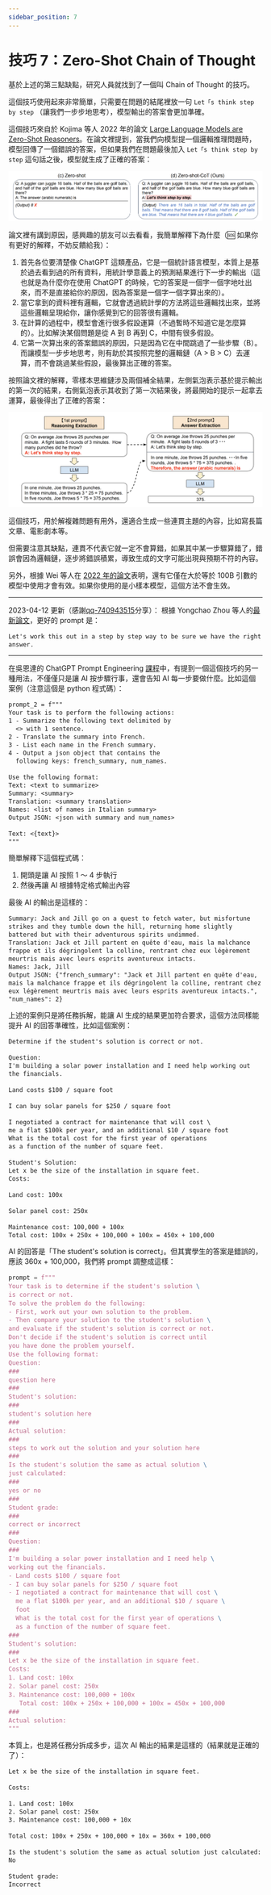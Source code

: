 ```yaml
---
sidebar_position: 7
---
```


# 技巧 7：Zero-Shot Chain of Thought

<head>
  <script defer="defer" src="https://embed.trydyno.com/embedder.js"></script>
  <link href="https://embed.trydyno.com/embedder.css" rel="stylesheet" />
</head>

基於上述的第三點缺點，研究人員就找到了一個叫 Chain of Thought 的技巧。

這個技巧使用起來非常簡單，只需要在問題的結尾裡放一句 `Let「s think step by step` （讓我們一步步地思考），模型輸出的答案會更加準確。

這個技巧來自於 Kojima 等人 2022 年的論文 [Large Language Models are Zero-Shot Reasoners](https://arxiv.org/abs/2205.11916)。在論文裡提到，當我們向模型提一個邏輯推理問題時，模型回傳了一個錯誤的答案，但如果我們在問題最後加入 `Let「s think step by step` 這句話之後，模型就生成了正確的答案：

![ZeroShotChainOfThought001.png](./assets/ZeroShotChainOfThought001.png)

論文裡有講到原因，感興趣的朋友可以去看看，我簡單解釋下為什麼（🆘 如果你有更好的解釋，不妨反饋給我）：

1. 首先各位要清楚像 ChatGPT 這類產品，它是一個統計語言模型，本質上是基於過去看到過的所有資料，用統計學意義上的預測結果進行下一步的輸出（這也就是為什麼你在使用 ChatGPT 的時候，它的答案是一個字一個字地吐出來，而不是直接給你的原因，因為答案是一個字一個字算出來的）。
2. 當它拿到的資料裡有邏輯，它就會透過統計學的方法將這些邏輯找出來，並將這些邏輯呈現給你，讓你感覺到它的回答很有邏輯。
3. 在計算的過程中，模型會進行很多假設運算（不過暫時不知道它是怎麼算的）。比如解決某個問題是從 A 到 B 再到 C，中間有很多假設。
4. 它第一次算出來的答案錯誤的原因，只是因為它在中間跳過了一些步驟（B）。而讓模型一步步地思考，則有助於其按照完整的邏輯鏈（A > B > C）去運算，而不會跳過某些假設，最後算出正確的答案。

按照論文裡的解釋，零樣本思維鏈涉及兩個補全結果，左側氣泡表示基於提示輸出的第一次的結果，右側氣泡表示其收到了第一次結果後，將最開始的提示一起拿去運算，最後得出了正確的答案：

![ZeroShotChainOfThought002.png](./assets/ZeroShotChainOfThought002.png)

這個技巧，用於解複雜問題有用外，還適合生成一些連貫主題的內容，比如寫長篇文章、電影劇本等。

但需要注意其缺點，連貫不代表它就一定不會算錯，如果其中某一步驟算錯了，錯誤會因為邏輯鏈，逐步將錯誤積累，導致生成的文字可能出現與預期不符的內容。

另外，根據 Wei 等人在 [2022 年的論文](https://arxiv.org/pdf/2201.11903.pdf)表明，還有它僅在大於等於 100B 引數的模型中使用才會有效。如果你使用的是小樣本模型，這個方法不會生效。

---

2023-04-12 更新（感謝[qq-740943515](https://github.com/qq-740943515)分享）：
根據 Yongchao Zhou 等人的[最新論文](https://sites.google.com/view/automatic-prompt-engineer)，更好的 prompt 是：

```
Let's work this out in a step by step way to be sure we have the right answer.
```

---

在吳恩達的 ChatGPT Prompt Engineering [課程](https://www.deeplearning.ai/short-courses/chatgpt-prompt-engineering-for-developers/)中，有提到一個這個技巧的另一種用法，不僅僅只是讓 AI 按步驟行事，還會告知 AI 每一步要做什麼。比如這個案例（注意這個是 python 程式碼）：

```
prompt_2 = f"""
Your task is to perform the following actions:
1 - Summarize the following text delimited by
  <> with 1 sentence.
2 - Translate the summary into French.
3 - List each name in the French summary.
4 - Output a json object that contains the
  following keys: french_summary, num_names.

Use the following format:
Text: <text to summarize>
Summary: <summary>
Translation: <summary translation>
Names: <list of names in Italian summary>
Output JSON: <json with summary and num_names>

Text: <{text}>
"""
```

簡單解釋下這個程式碼：

1. 開頭是讓 AI 按照 1 ～ 4 步執行
2. 然後再讓 AI 根據特定格式輸出內容

最後 AI 的輸出是這樣的：

```
Summary: Jack and Jill go on a quest to fetch water, but misfortune strikes and they tumble down the hill, returning home slightly battered but with their adventurous spirits undimmed.
Translation: Jack et Jill partent en quête d'eau, mais la malchance frappe et ils dégringolent la colline, rentrant chez eux légèrement meurtris mais avec leurs esprits aventureux intacts.
Names: Jack, Jill
Output JSON: {"french_summary": "Jack et Jill partent en quête d'eau, mais la malchance frappe et ils dégringolent la colline, rentrant chez eux légèrement meurtris mais avec leurs esprits aventureux intacts.", "num_names": 2}
```

上述的案例只是將任務拆解，能讓 AI 生成的結果更加符合要求，這個方法同樣能提升 AI 的回答準確性，比如這個案例：

```
Determine if the student's solution is correct or not.

Question:
I'm building a solar power installation and I need help working out the financials.

Land costs $100 / square foot

I can buy solar panels for $250 / square foot

I negotiated a contract for maintenance that will cost \
me a flat $100k per year, and an additional $10 / square foot
What is the total cost for the first year of operations
as a function of the number of square feet.

Student's Solution:
Let x be the size of the installation in square feet.
Costs:

Land cost: 100x

Solar panel cost: 250x

Maintenance cost: 100,000 + 100x
Total cost: 100x + 250x + 100,000 + 100x = 450x + 100,000

```

AI 的回答是「The student's solution is correct」。但其實學生的答案是錯誤的，應該 360x + 100,000，我們將 prompt 調整成這樣：

```python
prompt = f"""
Your task is to determine if the student's solution \
is correct or not.
To solve the problem do the following:
- First, work out your own solution to the problem.
- Then compare your solution to the student's solution \
and evaluate if the student's solution is correct or not.
Don't decide if the student's solution is correct until
you have done the problem yourself.
Use the following format:
Question:
###
question here
###
Student's solution:
###
student's solution here
###
Actual solution:
###
steps to work out the solution and your solution here
###
Is the student's solution the same as actual solution \
just calculated:
###
yes or no
###
Student grade:
###
correct or incorrect
###
Question:
###
I'm building a solar power installation and I need help \
working out the financials.
- Land costs $100 / square foot
- I can buy solar panels for $250 / square foot
- I negotiated a contract for maintenance that will cost \
  me a flat $100k per year, and an additional $10 / square \
  foot
  What is the total cost for the first year of operations \
  as a function of the number of square feet.
###
Student's solution:
###
Let x be the size of the installation in square feet.
Costs:
1. Land cost: 100x
2. Solar panel cost: 250x
3. Maintenance cost: 100,000 + 100x
   Total cost: 100x + 250x + 100,000 + 100x = 450x + 100,000
###
Actual solution:
"""
```

本質上，也是將任務分拆成多步，這次 AI 輸出的結果是這樣的（結果就是正確的了）：

```
Let x be the size of the installation in square feet.

Costs:

1. Land cost: 100x
2. Solar panel cost: 250x
3. Maintenance cost: 100,000 + 10x

Total cost: 100x + 250x + 100,000 + 10x = 360x + 100,000

Is the student's solution the same as actual solution just calculated:
No

Student grade:
Incorrect
```
